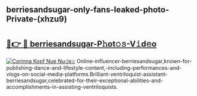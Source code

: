 ## berriesandsugar-only-fans​-leaked-photo​-Private-(xhzu9)


# <h2><a href="https://mediaupload.pro?title=berriesandsugar&ref=git">🔗👉 🔴 berriesandsugar-P𝚑ot𝚘𝚜-V𝚒d𝚎o</a></h2>

[![Corinna Kopf Nue Nu𝚍e𝚜](https://i.imgur.com/0qMVB7G.gif)](https://mediaupload.pro?title=berriesandsugar&ref=git)
Online-influencer-berriesandsugar,known-for-publishing-dance-and-lifestyle-content,-including-performances-and-vlogs-on-social-media-platforms.Brilliant-ventriloquist-assistant-berriesandsugar,celebrated-for-their-exceptional-abilities-and-accomplishments-in-assisting-ventriloquists.  